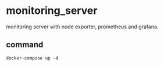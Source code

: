 #  monitoring_server

  

monitoring server with node exporter, prometheus and grafana.
## command
`docker-compose up -d`